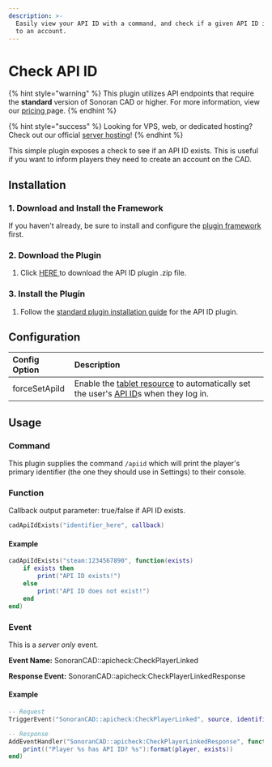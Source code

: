 ```yaml
---
description: >-
  Easily view your API ID with a command, and check if a given API ID is linked
  to an account.
---
```


# Check API ID

{% hint style="warning" %}
This plugin utilizes API endpoints that require the **standard** version of Sonoran CAD or higher. For more information, view our [pricing ](../../../pricing/faq/)page.
{% endhint %}

{% hint style="success" %}
Looking for VPS, web, or dedicated hosting? Check out our official [server hosting](../../../vps-hosting-1/server-hosting.md)!
{% endhint %}

This simple plugin exposes a check to see if an API ID exists. This is useful if you want to inform players they need to create an account on the CAD.

## Installation

### 1. Download and Install the Framework

If you haven't already, be sure to install and configure the [plugin framework](../framework-installation.md) first.

### 2. Download the Plugin

1. Click [HERE ](https://github.com/Sonoran-Software/sonoran_apicheck/releases)to download the API ID plugin .zip file.

### 3. Install the Plugin

1. Follow the [standard plugin installation guide](../plugin-installation/) for the API ID plugin.

## Configuration

| Config Option | Description |
| :--- | :--- |
| forceSetApiId | Enable the [tablet resource](tablet.md) to automatically set the user's [API ID](../../../sonoran-cad/api-integration/getting-started/setting-your-api-id.md)s when they log in. |

## Usage

### Command

This plugin supplies the command `/apiid` which will print the player's primary identifier \(the one they should use in Settings\) to their console.

### Function

Callback output parameter: true/false if API ID exists.

```lua
cadApiIdExists("identifier_here", callback)
```

#### Example

```lua
cadApiIdExists("steam:1234567890", function(exists)
    if exists then
        print("API ID exists!")
    else
        print("API ID does not exist!")
    end
end)
```

### Event

This is a _server only_ event.

**Event Name:** SonoranCAD::apicheck:CheckPlayerLinked

**Response Event:** SonoranCAD::apicheck:CheckPlayerLinkedResponse

#### Example

```lua
-- Request
TriggerEvent("SonoranCAD::apicheck:CheckPlayerLinked", source, identifier)

-- Response
AddEventHandler("SonoranCAD::apicheck:CheckPlayerLinkedResponse", function(player, identifier, exists)
    print(("Player %s has API ID? %s"):format(player, exists))
end)
```

